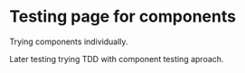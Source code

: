 # Testing page for components

Trying components individually.

Later testing trying TDD with component testing aproach.
